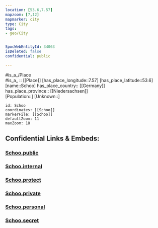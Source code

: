 ```yaml
---
location: [53.6,7.57] 
mapzoom: [7,12] 
mapmarker: city 
type: City
tags:
- geo/City


SpocWebEntityId: 34063
isDeleted: false
confidential: public

---
```

#is_a_/Place  
#is_a_ :: [[Place]] 
[has_place_longitude::7.57] 
[has_place_latitude::53.6] 
[name::Schoo] 
has_place_country:: [[Germany]]  
has_place_province:: [[Niedersachsen]]  
[Population::] 
[Unknown::] 


```leaflet
id: Schoo
coordinates: [[Schoo]] 
markerFile: [[Schoo]] 
defaultZoom: 11 
maxZoom: 18
```


## Confidential Links & Embeds: 

### [Schoo.public](/_public/\Earth\Continent\Europe\Europe~Central\Germany\Germany~West\Niedersachsen\counties~Niedersachsen\Wittmund\cities~Wittmund\Esens\boroughs~Esens\Moorweg\boroughs~MoorwegSchoo.public.md) 

### [Schoo.internal](/_internal/\Earth\Continent\Europe\Europe~Central\Germany\Germany~West\Niedersachsen\counties~Niedersachsen\Wittmund\cities~Wittmund\Esens\boroughs~Esens\Moorweg\boroughs~MoorwegSchoo.internal.md) 

### [Schoo.protect](/_protect/\Earth\Continent\Europe\Europe~Central\Germany\Germany~West\Niedersachsen\counties~Niedersachsen\Wittmund\cities~Wittmund\Esens\boroughs~Esens\Moorweg\boroughs~MoorwegSchoo.protect.md) 

### [Schoo.private](/_private/\Earth\Continent\Europe\Europe~Central\Germany\Germany~West\Niedersachsen\counties~Niedersachsen\Wittmund\cities~Wittmund\Esens\boroughs~Esens\Moorweg\boroughs~MoorwegSchoo.private.md) 

### [Schoo.personal](/_personal/\Earth\Continent\Europe\Europe~Central\Germany\Germany~West\Niedersachsen\counties~Niedersachsen\Wittmund\cities~Wittmund\Esens\boroughs~Esens\Moorweg\boroughs~MoorwegSchoo.personal.md) 

### [Schoo.secret](/_secret/\Earth\Continent\Europe\Europe~Central\Germany\Germany~West\Niedersachsen\counties~Niedersachsen\Wittmund\cities~Wittmund\Esens\boroughs~Esens\Moorweg\boroughs~MoorwegSchoo.secret.md)

